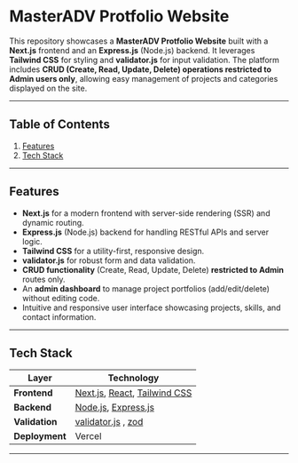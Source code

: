 # MasterADV Protfolio Website

This repository showcases a **MasterADV Protfolio Website** built with a **Next.js** frontend and an **Express.js** (Node.js) backend. It leverages **Tailwind CSS** for styling and **validator.js** for input validation. The platform includes **CRUD (Create, Read, Update, Delete) operations restricted to Admin users only**, allowing easy management of projects and categories displayed on the site.

---

## Table of Contents
1. [Features](#features)
2. [Tech Stack](#tech-stack)



---

## Features
- **Next.js** for a modern frontend with server-side rendering (SSR) and dynamic routing.
- **Express.js** (Node.js) backend for handling RESTful APIs and server logic.
- **Tailwind CSS** for a utility-first, responsive design.
- **validator.js** for robust form and data validation.
- **CRUD functionality** (Create, Read, Update, Delete) **restricted to Admin** routes only.
- An **admin dashboard** to manage project portfolios (add/edit/delete) without editing code.
- Intuitive and responsive user interface showcasing projects, skills, and contact information.

---

## Tech Stack
| Layer       | Technology   |
|-------------|-------------|
| **Frontend**  | [Next.js](https://nextjs.org/), [React](https://reactjs.org/), [Tailwind CSS](https://tailwindcss.com/) |
| **Backend**   | [Node.js](https://nodejs.org/), [Express.js](https://expressjs.com/) |
| **Validation**| [validator.js](https://github.com/validatorjs/validator.js) , [zod](https://zod.dev/) |
| **Deployment**| Vercel 

---
